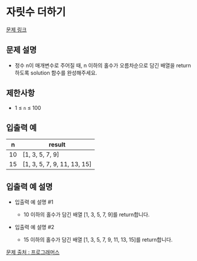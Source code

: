 # 자릿수 더하기

[문제 링크](https://school.programmers.co.kr/learn/courses/30/lessons/120813)

## 문제 설명

- 정수 n이 매개변수로 주어질 때, n 이하의 홀수가 오름차순으로 담긴 배열을 return하도록 solution 함수를 완성해주세요.

## 제한사항

- 1 ≤ `n` ≤ 100

## 입출력 예

| n   | result                      |
| --- | --------------------------- |
| 10  | [1, 3, 5, 7, 9]             |
| 15  | [1, 3, 5, 7, 9, 11, 13, 15] |

## 입출력 예 설명

- 입출력 예 설명 #1

  - 10 이하의 홀수가 담긴 배열 [1, 3, 5, 7, 9]를 return합니다.

- 입출력 예 설명 #2
  - 15 이하의 홀수가 담긴 배열 [1, 3, 5, 7, 9, 11, 13, 15]를 return합니다.

[문제 출처 : 프로그래머스](https://school.programmers.co.kr/learn/challenges?order=acceptance_desc&levels=0)
